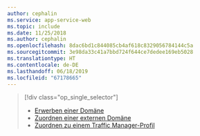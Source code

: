 ```yaml
---
author: cephalin
ms.service: app-service-web
ms.topic: include
ms.date: 11/25/2018
ms.author: cephalin
ms.openlocfilehash: 8dac6bd1c844085cb4af618c8329056784144c5a
ms.sourcegitcommit: 3e98da33c41a7bbd724f644ce7dedee169eb5028
ms.translationtype: HT
ms.contentlocale: de-DE
ms.lasthandoff: 06/18/2019
ms.locfileid: "67178665"
---
```

> [!div class="op_single_selector"]
> * [Erwerben einer Domäne](../articles/app-service/manage-custom-dns-buy-domain.md)
> * [Zuordnen einer externen Domäne](../articles/app-service/app-service-web-tutorial-custom-domain.md)
> * [Zuordnen zu einem Traffic Manager-Profil](../articles/app-service/web-sites-traffic-manager-custom-domain-name.md)
> 
> 

